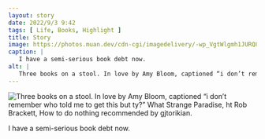 ```yaml
---
layout: story
date: 2022/9/3 9:42
tags: [ Life, Books, Highlight ]
title: Story
image: https://photos.muan.dev/cdn-cgi/imagedelivery/-wp_VgtWlgmh1JURQ8t1mg/7f3e9559-10ee-4cf7-ffbd-36eec7ab5400/public
caption: |
   I have a semi-serious book debt now.
alt: |
   Three books on a stool. In love by Amy Bloom, captioned “i don’t remember who told me to get this but ty?” What Strange Paradise, ht Rob Brackett, How to do nothing recommended by gjtorikian.
---
```


![Three books on a stool. In love by Amy Bloom, captioned “i don’t remember who told me to get this but ty?” What Strange Paradise, ht Rob Brackett, How to do nothing recommended by gjtorikian.](https://photos.muan.dev/cdn-cgi/imagedelivery/-wp_VgtWlgmh1JURQ8t1mg/7f3e9559-10ee-4cf7-ffbd-36eec7ab5400/public)

I have a semi-serious book debt now.
